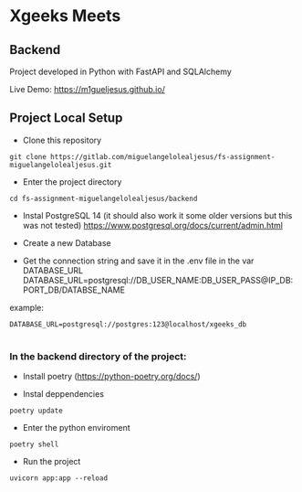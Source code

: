 # Xgeeks Meets

## Backend

Project developed in Python with FastAPI and SQLAlchemy

Live Demo: https://m1gueljesus.github.io/

## Project Local Setup

-   Clone this repository

```
git clone https://gitlab.com/miguelangelolealjesus/fs-assignment-miguelangelolealjesus.git
```

-   Enter the project directory

```
cd fs-assignment-miguelangelolealjesus/backend
```

-   Instal PostgreSQL 14 (it should also work it some older versions but this was not tested)
    https://www.postgresql.org/docs/current/admin.html

-   Create a new Database

-   Get the connection string and save it in the .env file in the var DATABASE_URL
    DATABASE_URL=postgresql://DB_USER_NAME:DB_USER_PASS@IP_DB:PORT_DB/DATABSE_NAME

example:

```
DATABASE_URL=postgresql://postgres:123@localhost/xgeeks_db
```

#

### In the backend directory of the project:

-   Install poetry
    (https://python-poetry.org/docs/)

-   Instal deppendencies

```
poetry update
```

-   Enter the python enviroment

```
poetry shell
```

-   Run the project

```
uvicorn app:app --reload
```
